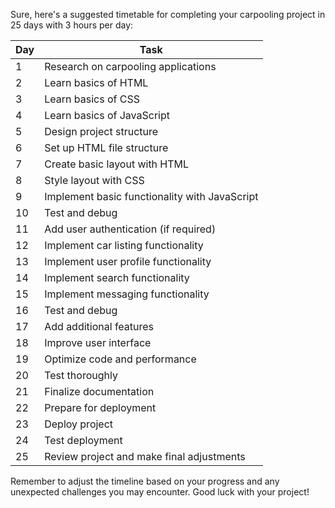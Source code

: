 Sure, here's a suggested timetable for completing your carpooling project in 25 days with 3 hours per day:

| Day | Task                                  |
|-----|---------------------------------------|
| 1   | Research on carpooling applications   |
| 2   | Learn basics of HTML                  |
| 3   | Learn basics of CSS                   |
| 4   | Learn basics of JavaScript            |
| 5   | Design project structure              |
| 6   | Set up HTML file structure            |
| 7   | Create basic layout with HTML         |
| 8   | Style layout with CSS                 |
| 9   | Implement basic functionality with JavaScript |
| 10  | Test and debug                        |
| 11  | Add user authentication (if required) |
| 12  | Implement car listing functionality   |
| 13  | Implement user profile functionality  |
| 14  | Implement search functionality        |
| 15  | Implement messaging functionality     |
| 16  | Test and debug                        |
| 17  | Add additional features               |
| 18  | Improve user interface                |
| 19  | Optimize code and performance         |
| 20  | Test thoroughly                       |
| 21  | Finalize documentation                |
| 22  | Prepare for deployment                |
| 23  | Deploy project                        |
| 24  | Test deployment                       |
| 25  | Review project and make final adjustments |

Remember to adjust the timeline based on your progress and any unexpected challenges you may encounter. Good luck with your project!
